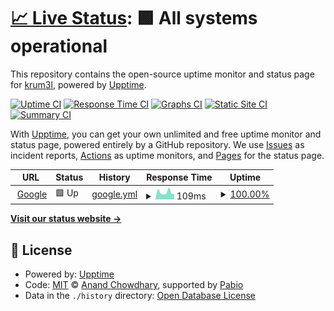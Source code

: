 # [📈 Live Status](https://krum3l.github.io/krum-upptime): <!--live status--> **🟩 All systems operational**

This repository contains the open-source uptime monitor and status page for [krum3l](https://krum3l.github.io/krum-upptime), powered by [Upptime](https://github.com/upptime/upptime).

[![Uptime CI](https://github.com/krum3l/krum-upptime/workflows/Uptime%20CI/badge.svg)](https://github.com/krum3l/krum-upptime/actions?query=workflow%3A%22Uptime+CI%22)
[![Response Time CI](https://github.com/krum3l/krum-upptime/workflows/Response%20Time%20CI/badge.svg)](https://github.com/krum3l/krum-upptime/actions?query=workflow%3A%22Response+Time+CI%22)
[![Graphs CI](https://github.com/krum3l/krum-upptime/workflows/Graphs%20CI/badge.svg)](https://github.com/krum3l/krum-upptime/actions?query=workflow%3A%22Graphs+CI%22)
[![Static Site CI](https://github.com/krum3l/krum-upptime/workflows/Static%20Site%20CI/badge.svg)](https://github.com/krum3l/krum-upptime/actions?query=workflow%3A%22Static+Site+CI%22)
[![Summary CI](https://github.com/krum3l/krum-upptime/workflows/Summary%20CI/badge.svg)](https://github.com/krum3l/krum-upptime/actions?query=workflow%3A%22Summary+CI%22)

With [Upptime](https://upptime.js.org), you can get your own unlimited and free uptime monitor and status page, powered entirely by a GitHub repository. We use [Issues](https://github.com/krum3l/krum-upptime/issues) as incident reports, [Actions](https://github.com/krum3l/krum-upptime/actions) as uptime monitors, and [Pages](https://krum3l.github.io/krum-upptime) for the status page.

<!--start: status pages-->
<!-- This summary is generated by Upptime (https://github.com/upptime/upptime) -->
<!-- Do not edit this manually, your changes will be overwritten -->
<!-- prettier-ignore -->
| URL | Status | History | Response Time | Uptime |
| --- | ------ | ------- | ------------- | ------ |
| <img alt="" src="https://icons.duckduckgo.com/ip3/www.google.com.ico" height="13"> [Google](https://www.google.com) | 🟩 Up | [google.yml](https://github.com/Krum3L/krum-upptime/commits/HEAD/history/google.yml) | <details><summary><img alt="Response time graph" src="./graphs/google/response-time-week.png" height="20"> 109ms</summary><br><a href="https://krum3l.github.io/krum-upptime/history/google"><img alt="Response time 106" src="https://img.shields.io/endpoint?url=https%3A%2F%2Fraw.githubusercontent.com%2FKrum3L%2Fkrum-upptime%2FHEAD%2Fapi%2Fgoogle%2Fresponse-time.json"></a><br><a href="https://krum3l.github.io/krum-upptime/history/google"><img alt="24-hour response time 79" src="https://img.shields.io/endpoint?url=https%3A%2F%2Fraw.githubusercontent.com%2FKrum3L%2Fkrum-upptime%2FHEAD%2Fapi%2Fgoogle%2Fresponse-time-day.json"></a><br><a href="https://krum3l.github.io/krum-upptime/history/google"><img alt="7-day response time 109" src="https://img.shields.io/endpoint?url=https%3A%2F%2Fraw.githubusercontent.com%2FKrum3L%2Fkrum-upptime%2FHEAD%2Fapi%2Fgoogle%2Fresponse-time-week.json"></a><br><a href="https://krum3l.github.io/krum-upptime/history/google"><img alt="30-day response time 106" src="https://img.shields.io/endpoint?url=https%3A%2F%2Fraw.githubusercontent.com%2FKrum3L%2Fkrum-upptime%2FHEAD%2Fapi%2Fgoogle%2Fresponse-time-month.json"></a><br><a href="https://krum3l.github.io/krum-upptime/history/google"><img alt="1-year response time 106" src="https://img.shields.io/endpoint?url=https%3A%2F%2Fraw.githubusercontent.com%2FKrum3L%2Fkrum-upptime%2FHEAD%2Fapi%2Fgoogle%2Fresponse-time-year.json"></a></details> | <details><summary><a href="https://krum3l.github.io/krum-upptime/history/google">100.00%</a></summary><a href="https://krum3l.github.io/krum-upptime/history/google"><img alt="All-time uptime 100.00%" src="https://img.shields.io/endpoint?url=https%3A%2F%2Fraw.githubusercontent.com%2FKrum3L%2Fkrum-upptime%2FHEAD%2Fapi%2Fgoogle%2Fuptime.json"></a><br><a href="https://krum3l.github.io/krum-upptime/history/google"><img alt="24-hour uptime 100.00%" src="https://img.shields.io/endpoint?url=https%3A%2F%2Fraw.githubusercontent.com%2FKrum3L%2Fkrum-upptime%2FHEAD%2Fapi%2Fgoogle%2Fuptime-day.json"></a><br><a href="https://krum3l.github.io/krum-upptime/history/google"><img alt="7-day uptime 100.00%" src="https://img.shields.io/endpoint?url=https%3A%2F%2Fraw.githubusercontent.com%2FKrum3L%2Fkrum-upptime%2FHEAD%2Fapi%2Fgoogle%2Fuptime-week.json"></a><br><a href="https://krum3l.github.io/krum-upptime/history/google"><img alt="30-day uptime 100.00%" src="https://img.shields.io/endpoint?url=https%3A%2F%2Fraw.githubusercontent.com%2FKrum3L%2Fkrum-upptime%2FHEAD%2Fapi%2Fgoogle%2Fuptime-month.json"></a><br><a href="https://krum3l.github.io/krum-upptime/history/google"><img alt="1-year uptime 100.00%" src="https://img.shields.io/endpoint?url=https%3A%2F%2Fraw.githubusercontent.com%2FKrum3L%2Fkrum-upptime%2FHEAD%2Fapi%2Fgoogle%2Fuptime-year.json"></a></details>

<!--end: status pages-->

[**Visit our status website →**](https://krum3l.github.io/krum-upptime)

## 📄 License

- Powered by: [Upptime](https://github.com/upptime/upptime)
- Code: [MIT](./LICENSE) © [Anand Chowdhary](https://anandchowdhary.com), supported by [Pabio](https://pabio.com)
- Data in the `./history` directory: [Open Database License](https://opendatacommons.org/licenses/odbl/1-0/)
